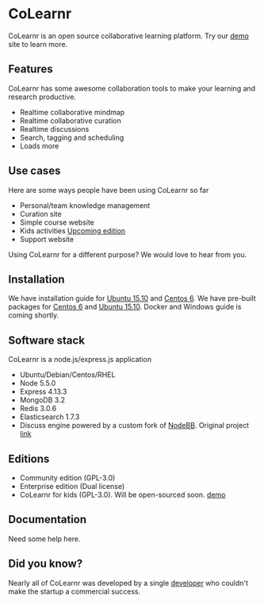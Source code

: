 # CoLearnr

CoLearnr is an open source collaborative learning platform. Try our [demo](https://www.colearnr.com) site to learn more.

## Features

CoLearnr has some awesome collaboration tools to make your learning and research productive.

- Realtime collaborative mindmap
- Realtime collaborative curation
- Realtime discussions
- Search, tagging and scheduling
- Loads more

## Use cases

Here are some ways people have been using CoLearnr so far

- Personal/team knowledge management
- Curation site
- Simple course website
- Kids activities [Upcoming edition](https://learnbees.colearnr.com)
- Support website

Using CoLearnr for a different purpose? We would love to hear from you.

## Installation

We have installation guide for [Ubuntu 15.10](docs/ubuntu-install.md) and [Centos 6](docs/centos-install.md). We have pre-built packages for [Centos 6](http://downloads.colearnr.com/centos6/colearnr-community.tar.xz) and [Ubuntu 15.10](http://downloads.colearnr.com/ubuntu1510/colearnr-community.tar.xz). Docker and Windows guide is coming shortly.

## Software stack

CoLearnr is a node.js/express.js application

- Ubuntu/Debian/Centos/RHEL
- Node 5.5.0
- Express 4.13.3
- MongoDB 3.2
- Redis 3.0.6
- Elasticsearch 1.7.3
- Discuss engine powered by a custom fork of [NodeBB](https://github.com/colearnr/discuss). Original project [link](https://github.com/designcreateplay/NodeBB)

## Editions

- Community edition (GPL-3.0)
- Enterprise edition (Dual license)
- CoLearnr for kids (GPL-3.0). Will be open-sourced soon. [demo](https://learnbees.colearnr.com)

## Documentation

Need some help here.

## Did you know?

Nearly all of CoLearnr was developed by a single [developer](https://github.com/prabhu) who couldn't make the startup a commercial success.
